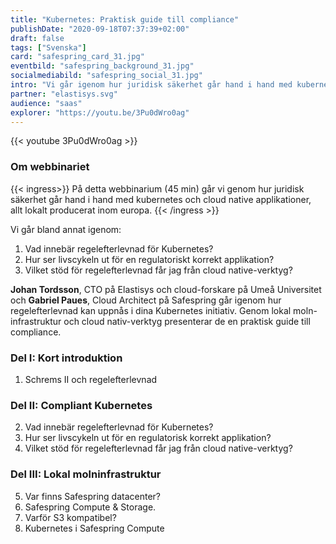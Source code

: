 ```yaml
---
title: "Kubernetes: Praktisk guide till compliance"
publishDate: "2020-09-18T07:37:39+02:00"
draft: false
tags: ["Svenska"]
card: "safespring_card_31.jpg"
eventbild: "safespring_background_31.jpg"
socialmediabild: "safespring_social_31.jpg"
intro: "Vi går igenom hur juridisk säkerhet går hand i hand med kubernetes och cloud native applikationer"
partner: "elastisys.svg"
audience: "saas"
explorer: "https://youtu.be/3Pu0dWro0ag"
---
```


{{< youtube 3Pu0dWro0ag >}}

### Om webbinariet

{{< ingress>}}
På detta webbinarium (45 min) går vi genom hur juridisk säkerhet går hand i hand med kubernetes och cloud native applikationer, allt lokalt producerat inom europa.
{{< /ingress >}}

Vi går bland annat igenom:

1. Vad innebär regelefterlevnad för Kubernetes?
2. Hur ser livscykeln ut för en regulatoriskt korrekt applikation?
3. Vilket stöd för regelefterlevnad får jag från cloud native-verktyg?

**Johan Tordsson**, CTO på Elastisys och cloud-forskare på Umeå Universitet och **Gabriel Paues**, Cloud Architect på Safespring går igenom hur regelefterlevnad kan uppnås i dina Kubernetes initiativ. Genom lokal moln-infrastruktur och cloud nativ-verktyg presenterar de en praktisk guide till compliance.

### Del I: Kort introduktion
1. Schrems II och regelefterlevnad

### Del II: Compliant Kubernetes

2. Vad innebär regelefterlevnad för Kubernetes?
3. Hur ser livscykeln ut för en regulatorisk korrekt applikation?
4. Vilket stöd för regelefterlevnad får jag från cloud native-verktyg?

### Del III: Lokal molninfrastruktur

5. Var finns Safespring datacenter?
6. Safespring Compute & Storage.
7. Varför S3 kompatibel?
8. Kubernetes i Safespring Compute

